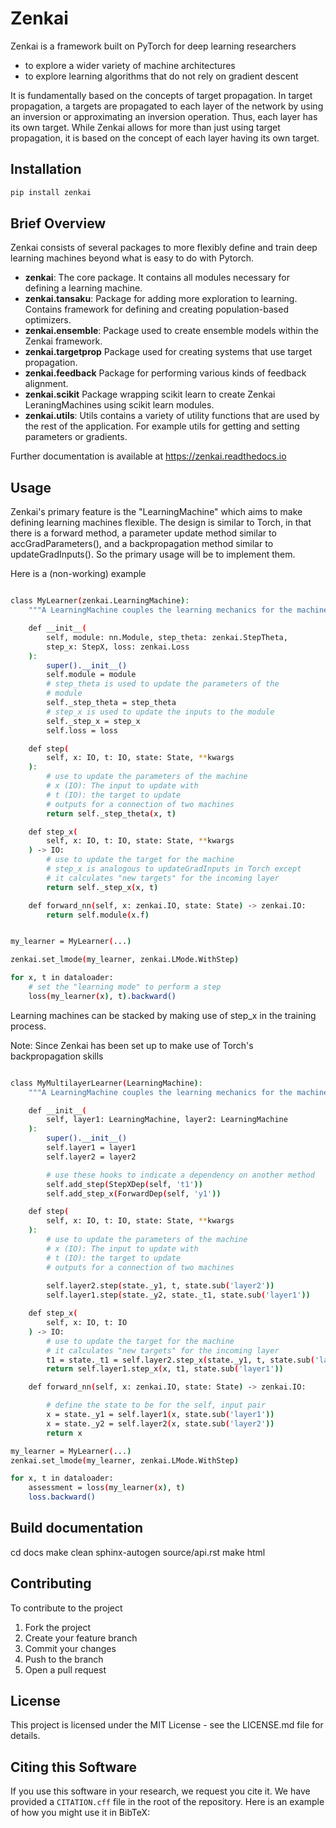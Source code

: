 # Zenkai

Zenkai is a framework built on PyTorch for deep learning researchers 
- to explore a wider variety of machine architectures
- to explore learning algorithms that do not rely on gradient descent

It is fundamentally based on the concepts of target propagation. In target propagation, a targets are propagated to each layer of the network by using an inversion or approximating an inversion operation. Thus, each layer has its own target. While Zenkai allows for more than just using target propagation, it is based on the concept of each layer having its own target.

## Installation

```bash
pip install zenkai
```

## Brief Overview

Zenkai consists of several packages to more flexibly define and train deep learning machines beyond what is easy to do with Pytorch.

- **zenkai**: The core package. It contains all modules necessary for defining a learning machine.
- **zenkai.tansaku**: Package for adding more exploration to learning. Contains framework for defining and creating population-based optimizers.
- **zenkai.ensemble**: Package used to create ensemble models within the Zenkai framework.
- **zenkai.targetprop** Package used for creating systems that use target propagation.
- **zenkai.feedback** Package for performing various kinds of feedback alignment. 
- **zenkai.scikit** Package wrapping scikit learn to create Zenkai LeraningMachines using scikit learn modules. 
- **zenkai.utils**: Utils contains a variety of utility functions that are used by the rest of the application. For example utils for getting and setting parameters or gradients.

Further documentation is available at https://zenkai.readthedocs.io

## Usage

Zenkai's primary feature is the "LearningMachine" which aims to make defining learning machines flexible. The design is similar to Torch, in that there is a forward method, a parameter update method similar to accGradParameters(), and a backpropagation method similar to updateGradInputs(). So the primary usage will be to implement them.

Here is a (non-working) example
```bash

class MyLearner(zenkai.LearningMachine):
    """A LearningMachine couples the learning mechanics for the machine with its internal mechanics."""

    def __init__(
        self, module: nn.Module, step_theta: zenkai.StepTheta, 
        step_x: StepX, loss: zenkai.Loss
    ):
        super().__init__()
        self.module = module
        # step_theta is used to update the parameters of the
        # module
        self._step_theta = step_theta
        # step_x is used to update the inputs to the module
        self._step_x = step_x
        self.loss = loss

    def step(
        self, x: IO, t: IO, state: State, **kwargs
    ):
        # use to update the parameters of the machine
        # x (IO): The input to update with
        # t (IO): the target to update
        # outputs for a connection of two machines
        return self._step_theta(x, t)

    def step_x(
        self, x: IO, t: IO, state: State, **kwargs
    ) -> IO:
        # use to update the target for the machine
        # step_x is analogous to updateGradInputs in Torch except
        # it calculates "new targets" for the incoming layer
        return self._step_x(x, t)

    def forward_nn(self, x: zenkai.IO, state: State) -> zenkai.IO:
        return self.module(x.f)


my_learner = MyLearner(...)

zenkai.set_lmode(my_learner, zenkai.LMode.WithStep)

for x, t in dataloader:
    # set the "learning mode" to perform a step
    loss(my_learner(x), t).backward()

```

Learning machines can be stacked by making use of step_x in the training process. 

Note: Since Zenkai has been set up to make use of Torch's backpropagation skills

```bash

class MyMultilayerLearner(LearningMachine):
    """A LearningMachine couples the learning mechanics for the machine with its internal mechanics."""

    def __init__(
        self, layer1: LearningMachine, layer2: LearningMachine
    ):
        super().__init__()
        self.layer1 = layer1
        self.layer2 = layer2

        # use these hooks to indicate a dependency on another method
        self.add_step(StepXDep(self, 't1'))
        self.add_step_x(ForwardDep(self, 'y1'))

    def step(
        self, x: IO, t: IO, state: State, **kwargs
    ):
        # use to update the parameters of the machine
        # x (IO): The input to update with
        # t (IO): the target to update
        # outputs for a connection of two machines
        
        self.layer2.step(state._y1, t, state.sub('layer2'))
        self.layer1.step(state._y2, state._t1, state.sub('layer1'))

    def step_x(
        self, x: IO, t: IO
    ) -> IO:
        # use to update the target for the machine
        # it calculates "new targets" for the incoming layer
        t1 = state._t1 = self.layer2.step_x(state._y1, t, state.sub('layer1'))
        return self.layer1.step_x(x, t1, state.sub('layer1'))

    def forward_nn(self, x: zenkai.IO, state: State) -> zenkai.IO:

        # define the state to be for the self, input pair
        x = state._y1 = self.layer1(x, state.sub('layer1'))
        x = state._y2 = self.layer2(x, state.sub('layer2'))
        return x

my_learner = MyLearner(...)
zenkai.set_lmode(my_learner, zenkai.LMode.WithStep)

for x, t in dataloader:
    assessment = loss(my_learner(x), t)
    loss.backward()

```

## Build documentation

cd docs
make clean
sphinx-autogen source/api.rst
make html

## Contributing

To contribute to the project

1. Fork the project
2. Create your feature branch
3. Commit your changes
4. Push to the branch
5. Open a pull request

## License

This project is licensed under the MIT License - see the LICENSE.md file for details.

## Citing this Software

If you use this software in your research, we request you cite it. We have provided a `CITATION.cff` file in the root of the repository. Here is an example of how you might use it in BibTeX:
